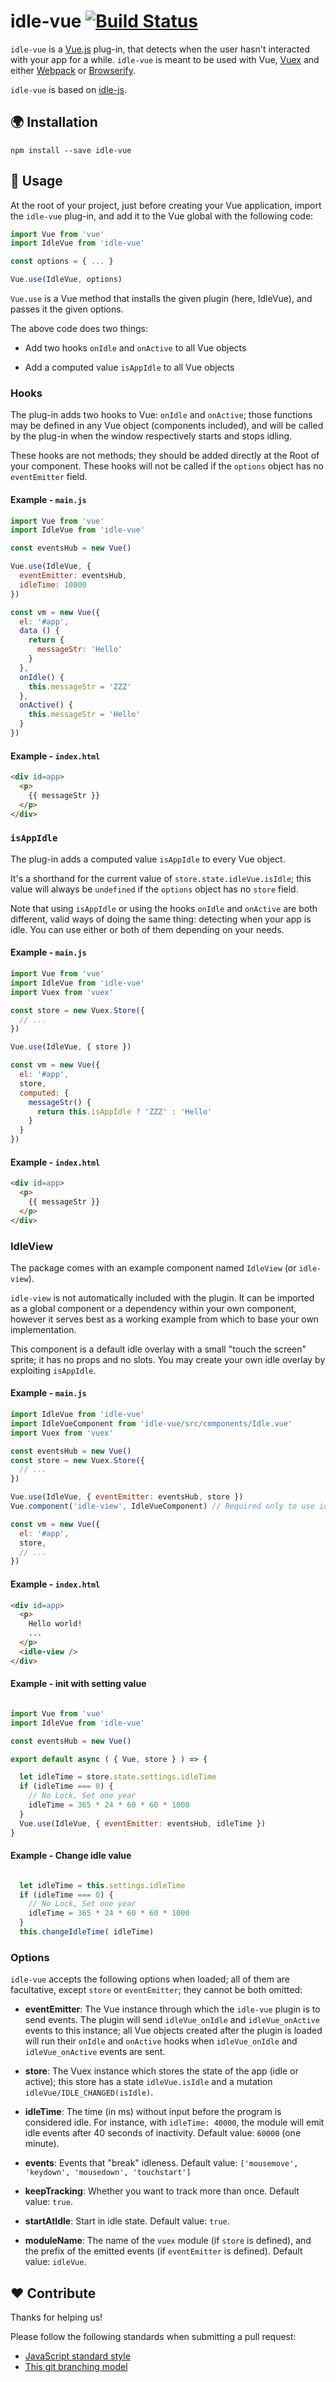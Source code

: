 idle-vue [![Build Status](https://travis-ci.org/soixantecircuits/idle-vue.svg?branch=master)](https://travis-ci.org/soixantecircuits/idle-vue)
========

`idle-vue` is a [Vue.js](http://vuejs.org/) plug-in, that detects when the user hasn't interacted with your app for a while. `idle-vue` is meant to be used with Vue, [Vuex](https://github.com/vuejs/vuex) and either [Webpack](https://webpack.js.org/) or [Browserify](http://browserify.org/).

`idle-vue` is based on [idle-js](https://github.com/soixantecircuits/idle-js).

:earth_africa: Installation
---------------------------

    npm install --save idle-vue

:wave: Usage
------------

At the root of your project, just before creating your Vue application, import the `idle-vue` plug-in, and add it to the Vue global with the following code:

``` js
import Vue from 'vue'
import IdleVue from 'idle-vue'

const options = { ... }

Vue.use(IdleVue, options)
```

`Vue.use` is a Vue method that installs the given plugin (here, IdleVue), and passes it the given options.

The above code does two things:

* Add two hooks `onIdle` and `onActive` to all Vue objects

* Add a computed value `isAppIdle` to all Vue objects

### Hooks

The plug-in adds two hooks to Vue: `onIdle` and `onActive`; those functions may be defined in any Vue object (components included), and will be called by the plug-in when the window respectively starts and stops idling.

These hooks are not methods; they should be added directly at the Root of your component. These hooks will not be called if the `options` object has no `eventEmitter` field.

#### Example - `main.js`

``` js
import Vue from 'vue'
import IdleVue from 'idle-vue'

const eventsHub = new Vue()

Vue.use(IdleVue, {
  eventEmitter: eventsHub,
  idleTime: 10000
})

const vm = new Vue({
  el: '#app',
  data () {
    return {
      messageStr: 'Hello'
    }
  },
  onIdle() {
    this.messageStr = 'ZZZ'
  },
  onActive() {
    this.messageStr = 'Hello'
  }
})
```

#### Example - `index.html`

``` html
<div id=app>
  <p>
    {{ messageStr }}
  </p>
</div>
```

### `isAppIdle`

The plug-in adds a computed value `isAppIdle` to every Vue object.

It's a shorthand for the current value of `store.state.idleVue.isIdle`; this value will always be `undefined` if the `options` object has no `store` field.

Note that using `isAppIdle` or using the hooks `onIdle` and `onActive` are both different, valid ways of doing the same thing: detecting when your app is idle. You can use either or both of them depending on your needs.

#### Example - `main.js`

``` js
import Vue from 'vue'
import IdleVue from 'idle-vue'
import Vuex from 'vuex'

const store = new Vuex.Store({
  // ...
})

Vue.use(IdleVue, { store })

const vm = new Vue({
  el: '#app',
  store,
  computed: {
    messageStr() {
      return this.isAppIdle ? 'ZZZ' : 'Hello'
    }
  }
})
```

#### Example - `index.html`

``` html
<div id=app>
  <p>
    {{ messageStr }}
  </p>
</div>
```

### IdleView

The package comes with an example component named `IdleView` (or `idle-view`).

`idle-view` is not automatically included with the plugin. It can be imported as a global component or a dependency within your own component, however it serves best as a working example from which to base your own implementation.

This component is a default idle overlay with a small "touch the screen" sprite; it has no props and no slots. You may create your own idle overlay by exploiting `isAppIdle`.

#### Example - `main.js`

``` js
import IdleVue from 'idle-vue'
import IdleVueComponent from 'idle-vue/src/components/Idle.vue'
import Vuex from 'vuex'

const eventsHub = new Vue()
const store = new Vuex.Store({
  // ...
})

Vue.use(IdleVue, { eventEmitter: eventsHub, store })
Vue.component('idle-view', IdleVueComponent) // Required only to use idle-view component

const vm = new Vue({
  el: '#app',
  store,
  // ...
})
```

#### Example - `index.html`

``` html
<div id=app>
  <p>
    Hello world!
    ...
  </p>
  <idle-view />
</div>
```


#### Example - init with setting value

``` javascript

import Vue from 'vue'
import IdleVue from 'idle-vue'

const eventsHub = new Vue()

export default async ( { Vue, store } ) => {

  let idleTime = store.state.settings.idleTime
  if (idleTime === 0) {
    // No Lock, Set one year
    idleTime = 365 * 24 * 60 * 60 * 1000
  }
  Vue.use(IdleVue, { eventEmitter: eventsHub, idleTime })
}

```

#### Example - Change idle value

``` javascript

  let idleTime = this.settings.idleTime
  if (idleTime === 0) {
    // No Lock, Set one year
    idleTime = 365 * 24 * 60 * 60 * 1000
  }
  this.changeIdleTime( idleTime)

```

### Options

`idle-vue` accepts the following options when loaded; all of them are facultative, except `store` or `eventEmitter`; they cannot be both omitted:

* __eventEmitter__: The Vue instance through which the `idle-vue` plugin is to send events. The plugin will send `idleVue_onIdle` and `idleVue_onActive` events to this instance; all Vue objects created after the plugin is loaded will run their `onIdle` and `onActive` hooks when `idleVue_onIdle` and `idleVue_onActive` events are sent.

* __store__: The Vuex instance which stores the state of the app (idle or active); this store has a state `idleVue.isIdle` and a mutation `idleVue/IDLE_CHANGED(isIdle)`.

* __idleTime__: The time (in ms) without input before the program is considered idle. For instance, with `idleTime: 40000`, the module will emit idle events after 40 seconds of inactivity. Default value: `60000` (one minute).

* __events__: Events that "break" idleness. Default value: `['mousemove', 'keydown', 'mousedown', 'touchstart']`

* __keepTracking__: Whether you want to track more than once. Default value: `true`.

* __startAtIdle__: Start in idle state. Default value: `true`.

* __moduleName__: The name of the `vuex` module (if `store` is defined), and the prefix of the emitted events (if `eventEmitter` is defined). Default value: `idleVue`.


:heart: Contribute
------------------

Thanks for helping us!

Please follow the following standards when submitting a pull request:

* [JavaScript standard style](http://standardjs.com/)
* [This git branching model](nvie.com/posts/a-successful-git-branching-model/)
